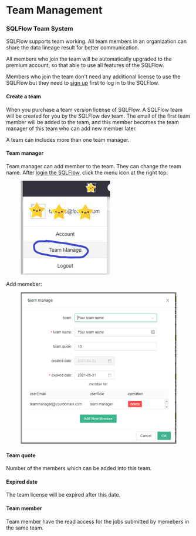 # Team Management

### SQLFlow Team System

SQLFlow supports team working. All team members in an organization can share the data lineage result for better communication.

All members who join the team will be automatically upgraded to the premium account, so that able to use all features of the SQLFlow.

Members who join the team don't need any additional license to use the SQLFlow but they need to [sign up](https://sqlflow.gudusoft.com) first to log in to the SQLFlow.

#### Create a team

When you purchase a team version license of SQLFlow. A SQLFlow team will be created for you by the SQLFlow dev team. The email of the first team member will be added to the team, and this member becomes the team manager of this team who can add new member later.

A team can includes more than one team manager.

#### Team manager

Team manager can add member to the team. They can change the team name. After [login the SQLFlow](https://sqlflow.gudusoft.com), click the menu icon at the right top:

<figure><img src="../../../.gitbook/assets/sqlflow-team-menu.png" alt=""><figcaption></figcaption></figure>

Add memeber:

<figure><img src="../../../.gitbook/assets/sqlflow-team-manager.png" alt=""><figcaption></figcaption></figure>

#### Team quote

Number of the members which can be added into this team.

#### Expired date

The team license will be expired after this date.

#### Team member

Team member have the read access for the jobs submitted by memebers in the same team.
